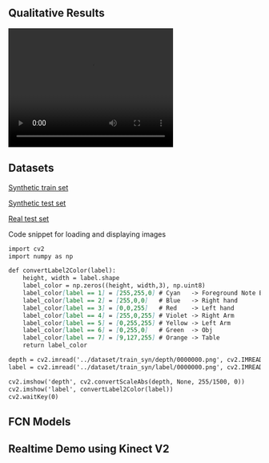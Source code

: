 <head>
  <script src="http://api.html5media.info/1.1.8/html5media.min.js"></script>
</head>

## Qualitative Results
<video width="329" height="237" controls>
  <source type="video/mp4" src="https://github.com/gmntu/semseg/blob/master/input_depth.mp4">
</video>

## Datasets
[Synthetic train set](https://github.com/gmntu/semseg/tree/master/dataset/train_syn)

[Synthetic test set](https://github.com/gmntu/semseg/tree/master/dataset/test_syn)

[Real test set](https://github.com/gmntu/semseg/tree/master/dataset/test_kv2)

Code snippet for loading and displaying images

```markdown
import cv2
import numpy as np

def convertLabel2Color(label):
	height, width = label.shape
	label_color = np.zeros((height, width,3), np.uint8)
	label_color[label == 1] = [255,255,0] # Cyan   -> Foreground Note BGR
	label_color[label == 2] = [255,0,0]   # Blue   -> Right hand
	label_color[label == 3] = [0,0,255]   # Red    -> Left hand
	label_color[label == 4] = [255,0,255] # Violet -> Right Arm
	label_color[label == 5] = [0,255,255] # Yellow -> Left Arm
	label_color[label == 6] = [0,255,0]   # Green  -> Obj    
	label_color[label == 7] = [9,127,255] # Orange -> Table    
	return label_color

depth = cv2.imread('../dataset/train_syn/depth/0000000.png', cv2.IMREAD_ANYDEPTH)
label = cv2.imread('../dataset/train_syn/label/0000000.png', cv2.IMREAD_GRAYSCALE)

cv2.imshow('depth', cv2.convertScaleAbs(depth, None, 255/1500, 0))
cv2.imshow('label', convertLabel2Color(label))
cv2.waitKey(0)
```


## FCN Models


## Realtime Demo using Kinect V2



